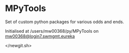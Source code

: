 # MPyTools

Set of custom python packages for various odds and ends.

Initialised at /users/mw00368/py/MPyTools on mw00368@login7.swmgmt.eureka

</newgit.sh>
